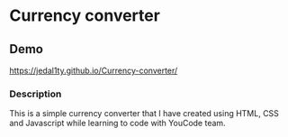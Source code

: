# Currency converter

## Demo

https://jedal1ty.github.io/Currency-converter/

### Description

This is a simple currency converter that I have created using HTML, CSS and Javascript while learning to code with YouCode team.

